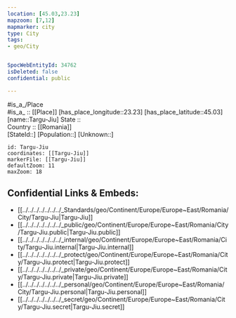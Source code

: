 ```yaml
---
location: [45.03,23.23] 
mapzoom: [7,12] 
mapmarker: city 
type: City
tags:
- geo/City


SpocWebEntityId: 34762
isDeleted: false
confidential: public

---
```

#is_a_/Place  
#is_a_ :: [[Place]] 
[has_place_longitude::23.23] 
[has_place_latitude::45.03] 
[name::Targu-Jiu] 
State ::  
Country :: [[Romania]]  
[StateId::] 
[Population::] 
[Unknown::] 


```leaflet
id: Targu-Jiu
coordinates: [[Targu-Jiu]] 
markerFile: [[Targu-Jiu]] 
defaultZoom: 11 
maxZoom: 18
```


## Confidential Links & Embeds: 
- [[../../../../../../../_Standards/geo/Continent/Europe/Europe~East/Romania/City/Targu-Jiu|Targu-Jiu]] 
- [[../../../../../../../_public/geo/Continent/Europe/Europe~East/Romania/City/Targu-Jiu.public|Targu-Jiu.public]] 
- [[../../../../../../../_internal/geo/Continent/Europe/Europe~East/Romania/City/Targu-Jiu.internal|Targu-Jiu.internal]] 
- [[../../../../../../../_protect/geo/Continent/Europe/Europe~East/Romania/City/Targu-Jiu.protect|Targu-Jiu.protect]] 
- [[../../../../../../../_private/geo/Continent/Europe/Europe~East/Romania/City/Targu-Jiu.private|Targu-Jiu.private]] 
- [[../../../../../../../_personal/geo/Continent/Europe/Europe~East/Romania/City/Targu-Jiu.personal|Targu-Jiu.personal]] 
- [[../../../../../../../_secret/geo/Continent/Europe/Europe~East/Romania/City/Targu-Jiu.secret|Targu-Jiu.secret]] 
